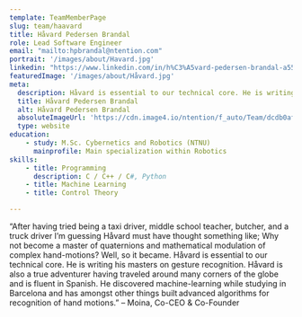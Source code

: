 ```yaml
---
template: TeamMemberPage
slug: team/haavard
title: Håvard Pedersen Brandal
role: Lead Software Engineer
email: "mailto:hpbrandal@ntention.com"
portrait: '/images/about/Havard.jpg'
linkedin: "https://www.linkedin.com/in/h%C3%A5vard-pedersen-brandal-a5587a160/"
featuredImage: '/images/about/Håvard.jpg'
meta:
  description: Håvard is essential to our technical core. He is writing his masters on gesture recognition. Håvard is also a true adventurer having traveled around …
  title: Håvard Pedersen Brandal
  alt: Håvard Pedersen Brandal
  absoluteImageUrl: 'https://cdn.image4.io/ntention/f_auto/Team/dcdb0af6-c2a8-4dfa-a47e-35099cad940c.Jpeg'
  type: website
education:
    - study: M.Sc. Cybernetics and Robotics (NTNU)
      mainprofile: Main specialization within Robotics
skills:
    - title: Programming
      description: C / C++ / C#, Python
    - title: Machine Learning
    - title: Control Theory

---
```

<!BIO>
“After having tried being a taxi driver, middle school teacher, butcher, and a truck driver I’m guessing Håvard must have thought something like; Why not become a master of quaternions and mathematical modulation of complex hand-motions? Well, so it became. Håvard is essential to our technical core. He is writing his masters on gesture recognition. Håvard is also a true adventurer having traveled around many corners of the globe and is fluent in Spanish. He discovered machine-learning while studying in Barcelona and has amongst other things built advanced algorithms for recognition of hand motions.” – Moina, Co-CEO & Co-Founder
